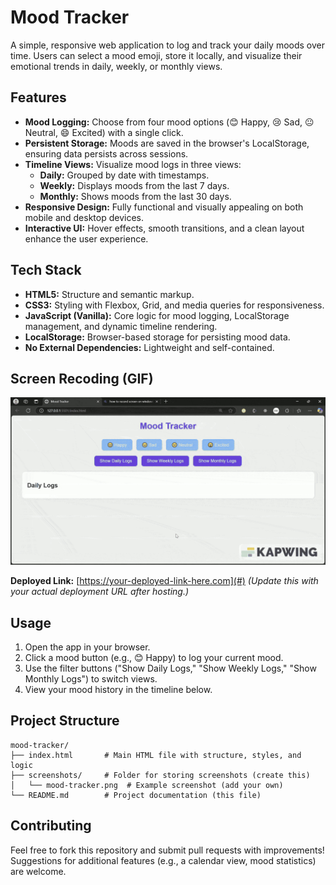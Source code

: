 # Mood Tracker

A simple, responsive web application to log and track your daily moods over time. Users can select a mood emoji, store it locally, and visualize their emotional trends in daily, weekly, or monthly views.

## Features

- **Mood Logging:** Choose from four mood options (😊 Happy, 😢 Sad, 😐 Neutral, 😄 Excited) with a single click.
- **Persistent Storage:** Moods are saved in the browser's LocalStorage, ensuring data persists across sessions.
- **Timeline Views:** Visualize mood logs in three views:
  - **Daily:** Grouped by date with timestamps.
  - **Weekly:** Displays moods from the last 7 days.
  - **Monthly:** Shows moods from the last 30 days.
- **Responsive Design:** Fully functional and visually appealing on both mobile and desktop devices.
- **Interactive UI:** Hover effects, smooth transitions, and a clean layout enhance the user experience.

## Tech Stack

- **HTML5:** Structure and semantic markup.
- **CSS3:** Styling with Flexbox, Grid, and media queries for responsiveness.
- **JavaScript (Vanilla):** Core logic for mood logging, LocalStorage management, and dynamic timeline rendering.
- **LocalStorage:** Browser-based storage for persisting mood data.
- **No External Dependencies:** Lightweight and self-contained.

## Screen Recoding (GIF)

![Mood Tracker Interface](screenshots/mood-tracker.gif)

**Deployed Link:** [https://your-deployed-link-here.com](#)
_(Update this with your actual deployment URL after hosting.)_

## Usage

1. Open the app in your browser.
2. Click a mood button (e.g., 😊 Happy) to log your current mood.
3. Use the filter buttons ("Show Daily Logs," "Show Weekly Logs," "Show Monthly Logs") to switch views.
4. View your mood history in the timeline below.

## Project Structure

```
mood-tracker/
├── index.html       # Main HTML file with structure, styles, and logic
├── screenshots/     # Folder for storing screenshots (create this)
│   └── mood-tracker.png  # Example screenshot (add your own)
└── README.md        # Project documentation (this file)
```

## Contributing

Feel free to fork this repository and submit pull requests with improvements! Suggestions for additional features (e.g., a calendar view, mood statistics) are welcome.
